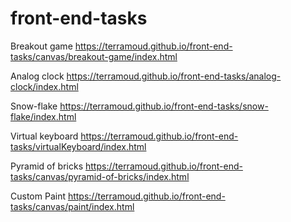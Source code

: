 # front-end-tasks

Breakout game https://terramoud.github.io/front-end-tasks/canvas/breakout-game/index.html

Analog clock https://terramoud.github.io/front-end-tasks/analog-clock/index.html

Snow-flake https://terramoud.github.io/front-end-tasks/snow-flake/index.html

Virtual keyboard https://terramoud.github.io/front-end-tasks/virtualKeyboard/index.html

Pyramid of bricks https://terramoud.github.io/front-end-tasks/canvas/pyramid-of-bricks/index.html

Custom Paint https://terramoud.github.io/front-end-tasks/canvas/paint/index.html

